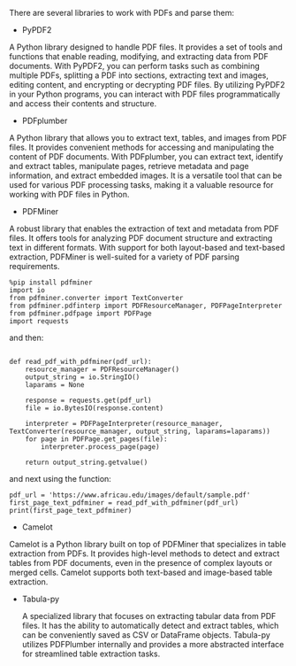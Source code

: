 There are several libraries to work with PDFs and parse them:
* PyPDF2

A Python library designed to handle PDF files. It provides a set of tools and functions that enable reading, modifying, and extracting data from PDF documents. With PyPDF2, you can perform tasks such as combining multiple PDFs, splitting a PDF into sections, extracting text and images, editing content, and encrypting or decrypting PDF files. By utilizing PyPDF2 in your Python programs, you can interact with PDF files programmatically and access their contents and structure.

* PDFplumber
  
A Python library that allows you to extract text, tables, and images from PDF files. It provides convenient methods for accessing and manipulating the content of PDF documents. With PDFplumber, you can extract text, identify and extract tables, manipulate pages, retrieve metadata and page information, and extract embedded images. It is a versatile tool that can be used for various PDF processing tasks, making it a valuable resource for working with PDF files in Python.

* PDFMiner
  
A robust library that enables the extraction of text and metadata from PDF files. It offers tools for analyzing PDF document structure and extracting text in different formats. With support for both layout-based and text-based extraction, PDFMiner is well-suited for a variety of PDF parsing requirements.


```
%pip install pdfminer
import io
from pdfminer.converter import TextConverter
from pdfminer.pdfinterp import PDFResourceManager, PDFPageInterpreter
from pdfminer.pdfpage import PDFPage
import requests
```
and then: 
```

def read_pdf_with_pdfminer(pdf_url):
    resource_manager = PDFResourceManager()
    output_string = io.StringIO()
    laparams = None

    response = requests.get(pdf_url)
    file = io.BytesIO(response.content)

    interpreter = PDFPageInterpreter(resource_manager, TextConverter(resource_manager, output_string, laparams=laparams))
    for page in PDFPage.get_pages(file):
        interpreter.process_page(page)

    return output_string.getvalue()
```
and next using the function:
```
pdf_url = 'https://www.africau.edu/images/default/sample.pdf'
first_page_text_pdfminer = read_pdf_with_pdfminer(pdf_url)
print(first_page_text_pdfminer)
```

* Camelot
  
 Camelot is a Python library built on top of PDFMiner that specializes in table extraction from PDFs. It provides high-level methods to detect and extract tables from PDF documents, even in the presence of complex layouts or merged cells. Camelot supports both text-based and image-based table extraction.

 * Tabula-py
   
   A specialized library that focuses on extracting tabular data from PDF files. It has the ability to automatically detect and extract tables, which can be conveniently saved as CSV or DataFrame objects. Tabula-py utilizes PDFPlumber internally and provides a more abstracted interface for streamlined table extraction tasks.
